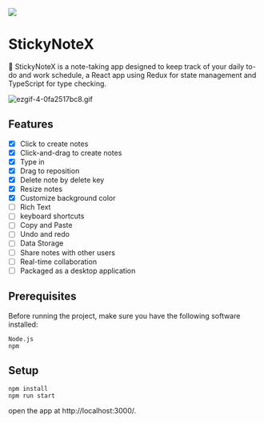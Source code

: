 <a href="https://sm.ms/image/v5yZqgRsYoph21H" target="_blank"><img src="https://s2.loli.net/2023/04/11/v5yZqgRsYoph21H.png" ></a>

# StickyNoteX
📒 StickyNoteX is a note-taking app designed to keep track of your daily to-do and work schedule, a React app using Redux for state management and TypeScript for type checking.

![ezgif-4-0fa2517bc8.gif](https://s2.loli.net/2023/04/13/Hqf2gUPcvVdL9TQ.gif)

## Features
- [x] Click to create notes
- [x] Click-and-drag to create notes
- [x] Type in
- [x] Drag to reposition
- [x] Delete note by delete key
- [x] Resize notes
- [x] Customize background color
- [ ] Rich Text
- [ ] keyboard shortcuts
- [ ] Copy and Paste
- [ ] Undo and redo
- [ ] Data Storage
- [ ] Share notes with other users
- [ ] Real-time collaboration
- [ ] Packaged as a desktop application

## Prerequisites
Before running the project, make sure you have the following software installed:
```
Node.js
npm
```

## Setup
```
npm install
npm run start
```
open the app at http://localhost:3000/.
